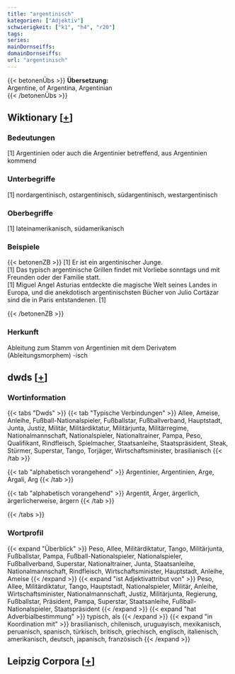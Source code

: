 ```yaml
---
title: "argentinisch"
kategorien: ["Adjektiv"]
schwierigkeit: ["k1", "h4", "r20"]
tags:
series:
mainDornseiffs:
domainDornseiffs:
url: "argentinisch"
---
```


{{< betonenÜbs >}}
**Übersetzung:**  
Argentine, of  Argentina, Argentinian  
{{< /betonenÜbs >}}

## Wiktionary [[+](https://de.wiktionary.org/wiki/argentinisch)]

### Bedeutungen
[1] Argentinien oder auch die Argentinier betreffend, aus Argentinien kommend  

### Unterbegriffe
[1] nordargentinisch, ostargentinisch, südargentinisch, westargentinisch  

### Oberbegriffe
[1] lateinamerikanisch, südamerikanisch  

### Beispiele
{{< betonenZB >}}
[1] Er ist ein argentinischer Junge.  
[1] Das typisch argentinische Grillen findet mit Vorliebe sonntags und mit Freunden oder der Familie statt.  
[1] Miguel Angel Asturias entdeckte die magische Welt seines Landes in Europa, und die anekdotisch argentinischsten Bücher von Julio Cortäzar sind die in Paris entstandenen. [1]  

{{< /betonenZB >}}
### Herkunft
Ableitung zum Stamm von Argentinien mit dem Derivatem (Ableitungsmorphem) -isch  



## dwds [[+](https://www.dwds.de/wb/argentinisch)]

### Wortinformation
{{< tabs "Dwds" >}}
{{< tab "Typische Verbindungen" >}}
Allee, Ameise, Anleihe, Fußball-Nationalspieler, Fußballstar, Fußballverband, Hauptstadt, Junta, Justiz, Militär, Militärdiktatur, Militärjunta, Militärregime, Nationalmannschaft, Nationalspieler, Nationaltrainer, Pampa, Peso, Qualifikant, Rindfleisch, Spielmacher, Staatsanleihe, Staatspräsident, Steak, Stürmer, Superstar, Tango, Torjäger, Wirtschaftsminister, brasilianisch
{{< /tab >}}

{{< tab "alphabetisch vorangehend" >}}
Argentinier, Argentinien, Arge, Argali, Arg
{{< /tab >}}

{{< tab "alphabetisch vorangehend" >}}
Argentit, Ärger, ärgerlich, ärgerlicherweise, ärgern
{{< /tab >}}

{{< /tabs >}}

### Wortprofil
{{< expand "Überblick" >}} Peso, Allee, Militärdiktatur, Tango, Militärjunta, Fußballstar, Pampa, Fußball-Nationalspieler, Nationalspieler, Fußballverband, Superstar, Nationaltrainer, Junta, Staatsanleihe, Nationalmannschaft, Rindfleisch, Wirtschaftsminister, Hauptstadt, Anleihe, Ameise {{< /expand >}}
{{< expand "ist Adjektivattribut von" >}} Peso, Allee, Militärdiktatur, Tango, Hauptstadt, Nationalspieler, Militär, Anleihe, Wirtschaftsminister, Nationalmannschaft, Justiz, Militärjunta, Regierung, Fußballstar, Präsident, Pampa, Superstar, Staatsanleihe, Fußball-Nationalspieler, Staatspräsident {{< /expand >}}
{{< expand "hat Adverbialbestimmung" >}} typisch, als {{< /expand >}}
{{< expand "in Koordination mit" >}} brasilianisch, chilenisch, uruguayisch, mexikanisch, peruanisch, spanisch, türkisch, britisch, griechisch, englisch, italienisch, amerikanisch, deutsch, japanisch, französisch {{< /expand >}}

## Leipzig Corpora [[+](https://corpora.uni-leipzig.de/en/res?word=argentinisch&corpusId=deu_newscrawl-public_2018)]

